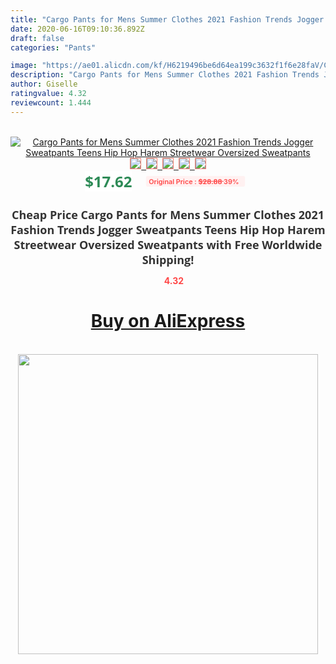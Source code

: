 ```yaml
---
title: "Cargo Pants for Mens Summer Clothes 2021 Fashion Trends Jogger Sweatpants Teens Hip Hop Harem Streetwear Oversized Sweatpants"
date: 2020-06-16T09:10:36.892Z
draft: false
categories: "Pants"

image: "https://ae01.alicdn.com/kf/H6219496be6d64ea199c3632f1f6e28faV/Cargo-Pants-for-Mens-Summer-Clothes-2021-Fashion-Trends-Jogger-Sweatpants-Teens-Hip-Hop-Harem-Streetwear.jpg"
description: "Cargo Pants for Mens Summer Clothes 2021 Fashion Trends Jogger Sweatpants Teens Hip Hop Harem Streetwear Oversized Sweatpants"
author: Giselle
ratingvalue: 4.32
reviewcount: 1.444
---
```

<br>
<div style="text-align: center;">
<a href="https://s.click.aliexpress.com/e/_A9M3k1" target="_blank" rel="nofollow noopener noreferrer"><img alt="Cargo Pants for Mens Summer Clothes 2021 Fashion Trends Jogger Sweatpants Teens Hip Hop Harem Streetwear Oversized Sweatpants" class="magnifier-image" src="https://ae01.alicdn.com/kf/H6219496be6d64ea199c3632f1f6e28faV/Cargo-Pants-for-Mens-Summer-Clothes-2021-Fashion-Trends-Jogger-Sweatpants-Teens-Hip-Hop-Harem-Streetwear.jpg_640x640.jpg">
<br>
<img style="border:1px solid salmon" src="https://ae01.alicdn.com/kf/H6219496be6d64ea199c3632f1f6e28faV/Cargo-Pants-for-Mens-Summer-Clothes-2021-Fashion-Trends-Jogger-Sweatpants-Teens-Hip-Hop-Harem-Streetwear.jpg_120x120.jpg">&nbsp;&nbsp;<img style="border:1px solid salmon" src="https://ae01.alicdn.com/kf/H5d375f587e5b4958a57ae9fe66b661c0Z/Cargo-Pants-for-Mens-Summer-Clothes-2021-Fashion-Trends-Jogger-Sweatpants-Teens-Hip-Hop-Harem-Streetwear.jpg_120x120.jpg">&nbsp;&nbsp;<img style="border:1px solid salmon" src="https://ae01.alicdn.com/kf/Hc07d2f4276024bb9a996dd38b9310860O/Cargo-Pants-for-Mens-Summer-Clothes-2021-Fashion-Trends-Jogger-Sweatpants-Teens-Hip-Hop-Harem-Streetwear.jpg_120x120.jpg">&nbsp;&nbsp;<img style="border:1px solid salmon" src="https://ae01.alicdn.com/kf/Hcac225a90efe44b68945ac14a72288f1f/Cargo-Pants-for-Mens-Summer-Clothes-2021-Fashion-Trends-Jogger-Sweatpants-Teens-Hip-Hop-Harem-Streetwear.jpg_120x120.jpg">&nbsp;&nbsp;<img style="border:1px solid salmon" src="https://ae01.alicdn.com/kf/H451ed14085ac4ce59d11d4ff1218b104G/Cargo-Pants-for-Mens-Summer-Clothes-2021-Fashion-Trends-Jogger-Sweatpants-Teens-Hip-Hop-Harem-Streetwear.jpg_120x120.jpg"></a></div><br0>
<div style="text-align: center;"><span style="background-color: white; border: 0px; box-sizing: border-box; color: seagreen; display: inline-block; font-family: &quot;open sans&quot; , &quot;arial&quot; , &quot;helvetica&quot; , sans-serif , &quot;heiti&quot;; font-size: 24px; font-stretch: inherit; font-weight: 700; line-height: inherit; margin: 0px 10px 0px 0px; padding: 0px; vertical-align: middle;">$17.62 </span>
<span style="background: rgb(255 , 241 , 241); border-radius: 3px; border: 0px; box-sizing: border-box; color: #ff4747; display: inline-block; font-family: inherit; font-size: 12px; font-stretch: inherit; font-style: inherit; font-variant: inherit; font-weight: 600; line-height: inherit; margin: 0px; padding: 2px 5px; transform: scale(0.9); vertical-align: middle;">Original Price : <b style="text-decoration: line-through;">$28.88 </b> 39%&nbsp;&nbsp;</span></div>
<h1 style="color: #333333; display: inline-block; font-family: &quot;open sans&quot; , &quot;arial&quot; , &quot;helvetica&quot; , sans-serif , &quot;heiti&quot;; font-size: 18px; font-stretch: inherit; font-weight: 700; text-align: center;">Cheap Price Cargo Pants for Mens Summer Clothes 2021 Fashion Trends Jogger Sweatpants Teens Hip Hop Harem Streetwear Oversized Sweatpants with Free Worldwide Shipping!</h1>
<div style="color: #ff4747; text-align: center;">
<img src="https://4.bp.blogspot.com/-M0ZcTcb-5uY/XleCXlxnR4I/AAAAAAAAAEc/OrjgMkXV1oMQFaCRZj5HQwOCBcu3w1FegCPcBGAYYCw/s1600/star.png" style="height: 15px;">&nbsp;<b>4.32</b></div>
<div class="button_cont" align="center"><a class="buynow_a" href="https://s.click.aliexpress.com/e/_A9M3k1" target="_blank" rel="nofollow noopener noreferrer"><H1>Buy on AliExpress</H1></a></div><br>
<div class="separator" style="clear: both; text-align: center;">
<img src="https://lh3.googleusercontent.com/-pTy5HemUv9M/XlePHvY0dAI/AAAAAAAAAE4/0nX5iRUoIWY8eMW9Dpxeirr157OZliDIgCLcBGAsYHQ/s1600/badge.gif" width="480">
</div>
